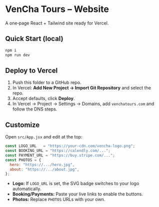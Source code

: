 # VenCha Tours – Website

A one‑page React + Tailwind site ready for Vercel.

## Quick Start (local)
```bash
npm i
npm run dev
```

## Deploy to Vercel
1. Push this folder to a GitHub repo.
2. In Vercel: **Add New Project → Import Git Repository** and select the repo.
3. Accept defaults, click **Deploy**.
4. In Vercel → Project → Settings → Domains, add `venchatours.com` and follow the DNS steps.

## Customize
Open `src/App.jsx` and edit at the top:

```js
const LOGO_URL   = "https://your-cdn.com/vencha-logo.png";
const BOOKING_URL = "https://calendly.com/...";
const PAYMENT_URL = "https://buy.stripe.com/...";
const PHOTOS = {
  hero: "https://.../hero.jpg",
  about: "https://.../about.jpg",
};
```

- **Logo:** If `LOGO_URL` is set, the SVG badge switches to your logo automatically.
- **Booking/Payments:** Paste your live links to enable the buttons.
- **Photos:** Replace `PHOTOS` URLs with your own.
